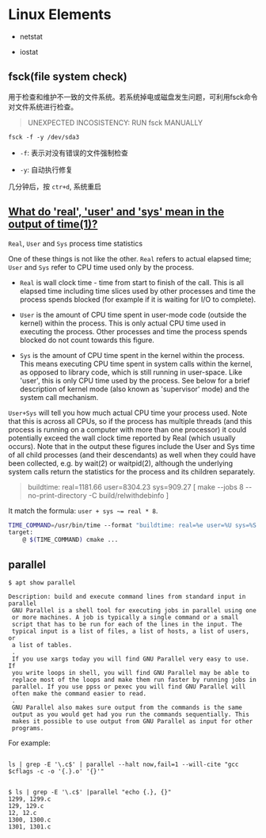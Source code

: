 # Linux Elements

* netstat

* iostat

## fsck(file system check)
用于检查和维护不一致的文件系统。若系统掉电或磁盘发生问题，可利用fsck命令对文件系统进行检查。

> UNEXPECTED INCOSISTENCY: RUN fsck MANUALLY

```
fsck -f -y /dev/sda3
```
- `-f`: 表示对没有错误的文件强制检查

- `-y`: 自动执行修复

几分钟后，按 `ctr+d`, 系统重启

## [What do 'real', 'user' and 'sys' mean in the output of time(1)?](https://stackoverflow.com/questions/556405/what-do-real-user-and-sys-mean-in-the-output-of-time1)

`Real`, `User` and `Sys` process time statistics

One of these things is not like the other. `Real` refers to actual elapsed time; `User` and `Sys` refer to CPU time used only by the process.

- `Real` is wall clock time - time from start to finish of the call. This is all elapsed time including time slices used by other processes and time the process spends blocked (for example if it is waiting for I/O to complete).

- `User` is the amount of CPU time spent in user-mode code (outside the kernel) within the process. This is only actual CPU time used in executing the process. Other processes and time the process spends blocked do not count towards this figure.

- `Sys` is the amount of CPU time spent in the kernel within the process. This means executing CPU time spent in system calls within the kernel, as opposed to library code, which is still running in user-space. Like 'user', this is only CPU time used by the process. See below for a brief description of kernel mode (also known as 'supervisor' mode) and the system call mechanism.

`User+Sys` will tell you how much actual CPU time your process used. Note that this is across all CPUs, so if the process has multiple threads (and this process is running on a computer with more than one processor) it could potentially exceed the wall clock time reported by Real (which usually occurs). Note that in the output these figures include the User and Sys time of all child processes (and their descendants) as well when they could have been collected, e.g. by wait(2) or waitpid(2), although the underlying system calls return the statistics for the process and its children separately.

> buildtime: real=1181.66 user=8304.23 sys=909.27 [ make --jobs 8 --no-print-directory -C build/relwithdebinfo ]

It match the formula: `user + sys ~= real * 8`.

```bash
TIME_COMMAND=/usr/bin/time --format "buildtime: real=%e user=%U sys=%S [ %C ]"
target:
    @ $(TIME_COMMAND) cmake ...
```

## parallel

```
$ apt show parallel

Description: build and execute command lines from standard input in parallel
 GNU Parallel is a shell tool for executing jobs in parallel using one
 or more machines. A job is typically a single command or a small
 script that has to be run for each of the lines in the input. The
 typical input is a list of files, a list of hosts, a list of users, or
 a list of tables.
 .
 If you use xargs today you will find GNU Parallel very easy to use. If
 you write loops in shell, you will find GNU Parallel may be able to
 replace most of the loops and make them run faster by running jobs in
 parallel. If you use ppss or pexec you will find GNU Parallel will
 often make the command easier to read.
 .
 GNU Parallel also makes sure output from the commands is the same
 output as you would get had you run the commands sequentially. This
 makes it possible to use output from GNU Parallel as input for other
 programs.
```
For example: 
```

ls | grep -E '\.c$' | parallel --halt now,fail=1 --will-cite "gcc $cflags -c -o '{.}.o' '{}'"


$ ls | grep -E '\.c$' |parallel "echo {.}, {}"
1299, 1299.c
129, 129.c
12, 12.c
1300, 1300.c
1301, 1301.c
```